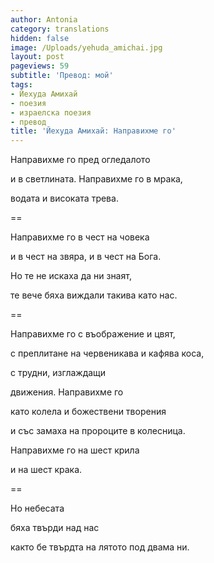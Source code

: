 ```yaml
---
author: Antonia
category: translations
hidden: false
image: /Uploads/yehuda_amichai.jpg
layout: post
pageviews: 59
subtitle: 'Превод: мой'
tags:
- Йехуда Амихай
- поезия
- израелска поезия
- превод
title: 'Йехуда Амихай: Направихме го'
---
```


Направихме го пред огледалото

и в светлината. Направихме го в мрака,

водата и високата трева.

\==

Направихме го в чест на човека

и в чест на звяра, и в чест на Бога.

Но те не искаха да ни знаят,

те вече бяха виждали такива като нас.

\==

Направихме го с въображение и цвят,

с преплитане на червеникава и кафява коса,

с трудни, изглаждащи

движения. Направихме го

като колела и божествени творения

и със замаха на пророците в колесница.

Направихме го на шест крила

и на шест крака.

\==

Но небесата

бяха твърди над нас

както бе твърдта на лятото под двама ни.
